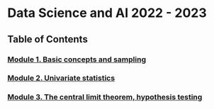 # Data Science and AI 2022 - 2023

## Table of Contents

### [Module 1. Basic concepts and sampling](Module1/Module1-theorie.md)

### [Module 2. Univariate statistics](Module2/Module2-theorie.md)

### [Module 3. The central limit theorem, hypothesis testing](Module3/Module3-theorie.md)
